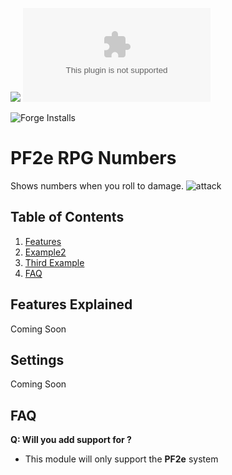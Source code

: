 ![](https://img.shields.io/badge/Foundry-v11-informational)
![Latest Release Download Count](https://img.shields.io/github/downloads/ChasarooniZ/pf2e-rpg-numbers/latest/module.zip)

<!--- Forge Bazaar Install % Badge -->
<!--- replace <your-module-name> with the `name` in your manifest -->
![Forge Installs](https://img.shields.io/badge/dynamic/json?label=Forge%20Installs&query=package.installs&suffix=%25&url=https%3A%2F%2Fforge-vtt.com%2Fapi%2Fbazaar%2Fpackage%2Fpf2e-rpg-numbers&colorB=4aa94a)


# PF2e RPG Numbers
Shows numbers when you roll to damage.
![attack](https://github.com/ChasarooniZ/pf2e-rpg-numbers/assets/79132112/132d3509-d3a0-4a20-af1b-4f8c89a49c72)
## Table of Contents
1. [Features](#example)
2. [Example2](#example2)
3. [Third Example](#third-example)
4. [FAQ](#FAQ)
## Features Explained
Coming Soon
## Settings
Coming Soon
## FAQ
**Q: Will you add support for <Insert System Here>?**
- This module will only support the **PF2e** system
